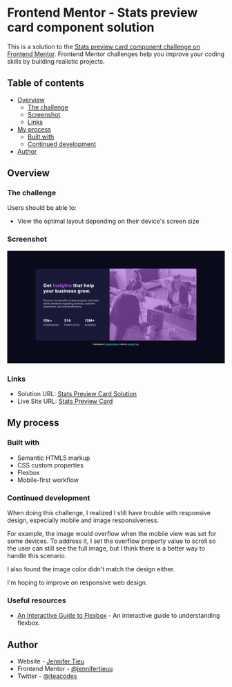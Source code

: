 # Frontend Mentor - Stats preview card component solution

This is a solution to the [Stats preview card component challenge on Frontend Mentor](https://www.frontendmentor.io/challenges/stats-preview-card-component-8JqbgoU62). Frontend Mentor challenges help you improve your coding skills by building realistic projects. 

## Table of contents

- [Overview](#overview)
  - [The challenge](#the-challenge)
  - [Screenshot](#screenshot)
  - [Links](#links)
- [My process](#my-process)
  - [Built with](#built-with)
  - [Continued development](#continued-development)
- [Author](#author)

## Overview

### The challenge

Users should be able to:

- View the optimal layout depending on their device's screen size

### Screenshot

![Stats Preview Screenshot](./stats-preview-card-screenshot.png)

### Links

- Solution URL: [Stats Preview Card Solution](https://github.com/jennifertieu/fem-order-summary)
- Live Site URL: [Stats Preview Card](https://jennifertieu.github.io/fem-stats-preview-card/)

## My process

### Built with

- Semantic HTML5 markup
- CSS custom properties
- Flexbox
- Mobile-first workflow

### Continued development
When doing this challenge, I realized I still have trouble with responsive design, especially mobile and image responsiveness.

For example, the image would overflow when the mobile view was set for some devices. To address it, I set the overflow property value to scroll so the user can still see the full image, but I think there is a better way to handle this scenario.

I also found the image color didn't match the design either.

I'm hoping to improve on responsive web design.

### Useful resources

- [An Interactive Guide to Flexbox](https://www.joshwcomeau.com/css/interactive-guide-to-flexbox/) - An interactive guide to understanding flexbox.

## Author

- Website - [Jennifer Tieu](https://jennifertieu.com)
- Frontend Mentor - [@jennifertieuu](https://www.frontendmentor.io/profile/jennifertieuu)
- Twitter - [@jteacodes](https://www.twitter.com/jteacodes)
